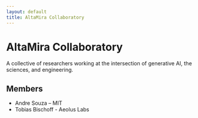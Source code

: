 ```yaml
---
layout: default
title: AltaMira Collaboratory
---
```


# AltaMira Collaboratory

A collective of researchers working at the intersection of generative AI, the sciences, and engineering.

## Members

- Andre Souza – MIT
- Tobias Bischoff - Aeolus Labs
